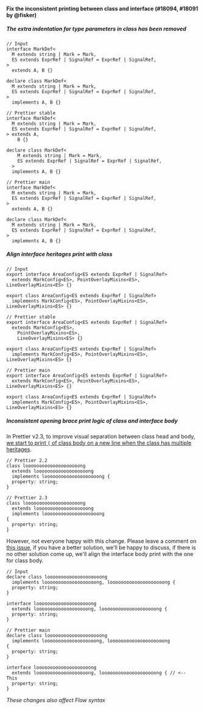 #### Fix the inconsistent printing between class and interface (#18094, #18091 by @fisker)

##### The extra indentation for type parameters in class has been removed

<!-- prettier-ignore -->
```tsx
// Input
interface MarkDef<
  M extends string | Mark = Mark,
  ES extends ExprRef | SignalRef = ExprRef | SignalRef,
>
  extends A, B {}

declare class MarkDef<
  M extends string | Mark = Mark,
  ES extends ExprRef | SignalRef = ExprRef | SignalRef,
>
  implements A, B {}

// Prettier stable
interface MarkDef<
  M extends string | Mark = Mark,
  ES extends ExprRef | SignalRef = ExprRef | SignalRef,
> extends A,
    B {}

declare class MarkDef<
    M extends string | Mark = Mark,
    ES extends ExprRef | SignalRef = ExprRef | SignalRef,
  >
  implements A, B {}

// Prettier main
interface MarkDef<
  M extends string | Mark = Mark,
  ES extends ExprRef | SignalRef = ExprRef | SignalRef,
>
  extends A, B {}

declare class MarkDef<
  M extends string | Mark = Mark,
  ES extends ExprRef | SignalRef = ExprRef | SignalRef,
>
  implements A, B {}
```

##### Align interface heritages print with class

<!-- prettier-ignore -->
```tsx
// Input
export interface AreaConfig<ES extends ExprRef | SignalRef>
  extends MarkConfig<ES>, PointOverlayMixins<ES>, LineOverlayMixins<ES> {}

export class AreaConfig<ES extends ExprRef | SignalRef>
  implements MarkConfig<ES>, PointOverlayMixins<ES>, LineOverlayMixins<ES> {}

// Prettier stable
export interface AreaConfig<ES extends ExprRef | SignalRef>
  extends MarkConfig<ES>,
    PointOverlayMixins<ES>,
    LineOverlayMixins<ES> {}

export class AreaConfig<ES extends ExprRef | SignalRef>
  implements MarkConfig<ES>, PointOverlayMixins<ES>, LineOverlayMixins<ES> {}

// Prettier main
export interface AreaConfig<ES extends ExprRef | SignalRef>
  extends MarkConfig<ES>, PointOverlayMixins<ES>, LineOverlayMixins<ES> {}

export class AreaConfig<ES extends ExprRef | SignalRef>
  implements MarkConfig<ES>, PointOverlayMixins<ES>, LineOverlayMixins<ES> {}
```

##### Inconsistent opening brace print logic of class and interface body

In Prettier v2.3, to improve visual separation between class head and body, [we start to print `{` of class body on a new line when the class has multiple heritages](https://prettier.io/blog/2021/05/09/2.3.0.html#improve-visual-separation-between-header-and-body-in-classes-with-multiline-headers-10085-by-sosukesuzuki).

<!-- prettier-ignore -->
```tsx
// Prettier 2.2
class loooooooooooooooooooong
  extends looooooooooooooooooong
  implements loooooooooooooooooooong {
  property: string;
}

// Prettier 2.3
class loooooooooooooooooooong
  extends looooooooooooooooooong
  implements loooooooooooooooooooong
{
  property: string;
}
```

However, not everyone happy with this change. Please leave a comment on [this issue](https://github.com/prettier/prettier/issues/18115), if you have a better solution, we'll be happy to discuss, if there is no other solution come up, we'll align the interface body print with the one for class body.

<!-- prettier-ignore -->
```
// Input
declare class loooooooooooooooooooong
  implements looooooooooooooooooong, loooooooooooooooooooong {
  property: string;
}

interface loooooooooooooooooooong
  extends looooooooooooooooooong, loooooooooooooooooooong {
  property: string;
}

// Prettier main
declare class loooooooooooooooooooong
  implements looooooooooooooooooong, loooooooooooooooooooong
{
  property: string;
}

interface loooooooooooooooooooong
  extends looooooooooooooooooong, loooooooooooooooooooong { // <-- This
  property: string;
}
```

_These changes also affect Flow syntax_
